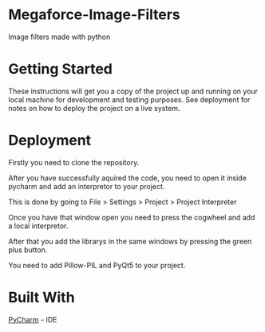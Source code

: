 # Megaforce-Image-Filters
Image filters made with python
# Getting Started
These instructions will get you a copy of the project up and running on your local machine for development and testing purposes. See deployment for notes on how to deploy the project on a live system.

# Deployment
Firstly you need to clone the repository.

After you have successfully aquired the code, you need to open it inside pycharm and add an interpretor to your project.

This is done by going to File > Settings > Project > Project Interpreter

Once you have that window open you need to press the cogwheel and add a local interpretor.

After that you add the librarys in the same windows by pressing the green plus button.

You need to add Pillow-PIL and PyQt5 to your project.

# Built With
[PyCharm](https://www.jetbrains.com/pycharm) - IDE
